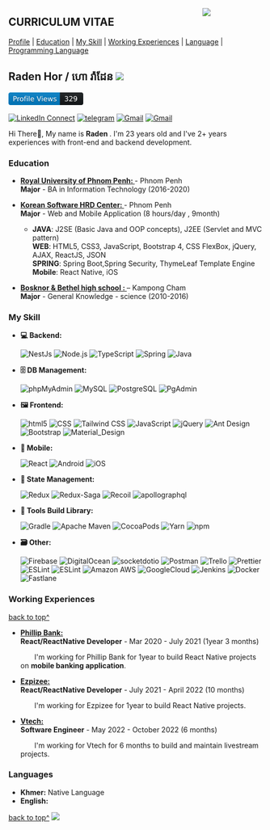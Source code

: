 <!--
### Hi there 👋

**rimsila/README.md** is a ✨ _special_ ✨ repository because its `README.md` (this file) appears on your GitHub profile.

Here are some ideas to get you started:

- 🔭 I’m currently working on ...
- 🌱 I’m currently learning ...
- 👯 I’m looking to collaborate on ...
- 🤔 I’m looking for help with ...
- 💬 Ask me about ...
- 📫 How to reach me: ...
- 😄 Pronouns: ...
- ⚡ Fun fact: ...
-->

<a target="_blank" href="https://github.com/raden-hor"><img width="120" align="right" src="https://avatars.githubusercontent.com/u/47242981?v=4"></a>

## CURRICULUM VITAE

[Profile](#) | [Education](#education) | [My Skill](#my-skill) | [Working Experiences](#working-experiences) | [Language](#languages) | [Programming Language](#programming-language)

## Raden Hor / ​​ហោ​ រ៉ាដែន <img src="https://i.pinimg.com/originals/90/59/55/905955419992c3e7b297f786c5a3bc45.gif" width="40">
[<img src="https://raw.githubusercontent.com/Raden-Hor/Raden-Hor/main/profile-views.svg" height="25"/>](https://github.com/Raden-Hor)

[![LinkedIn Connect](https://img.shields.io/badge/%20-Connect-black?color=14171A&labelColor=212121&logo=linkedin&logoColor=ffcc80)](https://www.linkedin.com/in/raden-hor-2bab77195)
[![telegram](https://img.shields.io/badge/Telegram-Chat-black?color=14171A&labelColor=blue&logoColor=ffffff)](https://t.me/radenhor9)
[![Gmail](https://img.shields.io/badge/%20-radenhor9@gmail.com-black?color=14171A&labelColor=ef5350&logo=gmail&logoColor=ffffff)](mailto:radenhor9@gmail.com?subject=From%20GitHub&cc=radenhor9@gmail&body=Hi,%20there.%20Found%20you%20from%20GitHub.)
[![Gmail](https://img.shields.io/badge/Phone-+855_10758731-black?color=14171A&labelColor=blue&logoColor=ffffff)](tel:85510758731)

Hi There👋, My name is <b>Raden </b>. I'm 23 years old and I've 2+ years experiences with front-end and backend development.

### Education

- <b><a href="http://www.rupp.edu.kh" target="_blank" > Royal University of Phnom Penh:
  </a> </b> - Phnom Penh<br>
  <b>Major</b> - BA in Information Technology (2016-2020)

- <b><a href="https://www.kshrd.com.kh/" target="_blank" > Korean Software HRD Center:
  </a> </b> - Phnom Penh<br>
  <b>Major</b> - Web and Mobile Application (8 hours/day , 9month)

  - <b>JAVA</b>: J2SE (Basic Java and OOP concepts), J2EE (Servlet and MVC pattern)<br>
    <b>WEB</b>: HTML5, CSS3, JavaScript, Bootstrap 4, CSS FlexBox, jQuery, AJAX, ReactJS, JSON<br>
    <b>SPRING</b>: Spring Boot,Spring Security, ThymeLeaf Template Engine<br>
    <b>Mobile</b>: React Native, iOS

- <b><a href="#" target="_blank" > Bosknor & Bethel high school :
  </a> </b> – Kampong Cham<br>
  <b>Major</b> - General Knowledge - science (2010-2016)

### My Skill

- <b>💻 Backend: </b>
  <p>
    <img alt="NestJs" src="https://img.shields.io/badge/-NestJs-ea2845?style=flat-square&logo=nestjs&logoColor=white" />
    <img alt="Node.js" src="https://img.shields.io/badge/-Node.js-339933?style=flat-square&logo=Node.js&logoColor=white" />
    <img alt="TypeScript" src="https://img.shields.io/badge/-TypeScript-007ACC?style=flat-square&logo=typescript&logoColor=white" />
    <img alt="Spring" src="https://img.shields.io/badge/-Spring Boot-6DB33F?style=flat-square&logo=Spring&logoColor=white" />
    <img alt="Java" src="https://img.shields.io/badge/-Java-5496c4?style=flat-square&logo=java&logoColor=white" />
  <p>

- <b>🗄️ DB Management: </b>
  <p>
    <img alt="phpMyAdmin" src="https://img.shields.io/badge/-phpMyAdmin-6C78AF?style=flat-square&logo=phpMyAdmin&logoColor=white" />
    <img alt="MySQL" src="https://img.shields.io/badge/-MySQL-4479A1?style=flat-square&logo=MySQL&logoColor=white" /> 
    <img alt="PostgreSQL" src="https://img.shields.io/badge/-PostgreSQL-4169E1?style=flat-square&logo=PostgreSQL&logoColor=white" /> 
    <img alt="PgAdmin" src="https://img.shields.io/badge/-PgAdmin-4169E1?style=flat-square&logo=PostgreSQL&logoColor=white" /> 
  <p>
- <b>🖼️ Frontend: </b>
  <p>
    <img alt="html5" src="https://img.shields.io/badge/-HTML5-E34F26?style=flat-square&logo=html5&logoColor=white" />
    <img alt="CSS" src="https://img.shields.io/badge/-CSS3-1572B6?style=flat-square&logo=CSS3&logoColor=white" />
    <img alt="Tailwind CSS" src="https://img.shields.io/badge/-TailwindCSS-06B6D4?style=flat-square&logo=TailwindCSS&logoColor=white" />
    <img alt="JavaScript" src="https://img.shields.io/badge/-JavaScript-F7DF1E?style=flat-square&logo=JavaScript&logoColor=white" /> 
    <img alt="jQuery" src="https://img.shields.io/badge/-jQuery-0769AD?style=flat-square&logo=jQuery&logoColor=white" />
    <img alt="Ant Design" src="https://img.shields.io/badge/-AntDesign-0170FE?style=flat-square&logo=AntDesign&logoColor=white" />
    <img alt="Bootstrap" src="https://img.shields.io/badge/-Bootstrap-7952B3?style=flat-square&logo=Bootstrap&logoColor=white" /> 
    <img alt="Material_Design" src="https://img.shields.io/badge/-materialdesign-757575?style=flat-square&logo=materialdesign&logoColor=white" />
  <p>
- <b>📱 Mobile: </b>
  <p>
    <img alt="React" src="https://img.shields.io/badge/-ReactNative-45b8d8?style=flat-square&logo=react&logoColor=white" />
    <img alt="Android" src="https://img.shields.io/badge/-Android-3DDC84?style=flat-square&logo=Android&logoColor=white" />
    <img alt="iOS" src="https://img.shields.io/badge/-Swift-F05138?style=flat-square&logo=Swift&logoColor=white" />
  <p>

- <b>🔩 State Management: </b>
  <p>
    <img alt="Redux" src="https://img.shields.io/badge/-Redux-764ABC?style=flat-square&logo=Redux&logoColor=white" />
    <img alt="Redux-Saga" src="https://img.shields.io/badge/-reduxsaga-45b8d8?style=flat-square&logo=reduxsaga&logoColor=white" />
    <img alt="Recoil" src="https://img.shields.io/badge/-Recoil-f52718?style=flat-square&logo=recoil&logoColor=white" />
    <img alt="apollographql" src="https://img.shields.io/badge/-apollographql-311C87?style=flat-square&logo=apollographql&logoColor=white" /> 
  <p>
- <b>🧰 Tools Build Library: </b>
  <p>
    <img alt="Gradle" src="https://img.shields.io/badge/-Gradle-02303A?style=flat-square&logo=Gradle&logoColor=white" />
    <img alt="Apache Maven" src="https://img.shields.io/badge/-Apache Maven-C71A36?style=flat-square&logo=ApacheMaven&logoColor=white" />
    <img alt="CocoaPods" src="https://img.shields.io/badge/-CocoaPods-EE3322?style=flat-square&logo=CocoaPods&logoColor=white" />
    <img alt="Yarn" src="https://img.shields.io/badge/-Yarn-2C8EBB?style=flat-square&logo=Yarn&logoColor=white" />
    <img alt="npm" src="https://img.shields.io/badge/-Npm-CB3837?style=flat-square&logo=npm&logoColor=white" />
  <p>
- <b>🗃️ Other: </b>
  <p>
    <img alt="Firebase" src="https://img.shields.io/badge/-Firebase-FFCA28?style=flat-square&logo=Firebase&logoColor=white" />
    <img alt="DigitalOcean" src="https://img.shields.io/badge/-DigitalOcean-0080FF?style=flat-square&logo=DigitalOcean&logoColor=white" />
    <img alt="socketdotio" src="https://img.shields.io/badge/-Socket.io-010101?style=flat-square&logo=socketdotio&logoColor=white" /> 
    <img alt="Postman" src="https://img.shields.io/badge/-Postman-FF6C37?style=flat-square&logo=Postman&logoColor=white" /> 
    <img alt="Trello" src="https://img.shields.io/badge/-Trello-0052CC?style=flat-square&logo=Trello&logoColor=white" />
    <img alt="Prettier" src="https://img.shields.io/badge/-Prettier-F7B93E?style=flat-square&logo=Prettier&logoColor=white" />
    <img alt="ESLint" src="https://img.shields.io/badge/-ESLint-4B32C3?style=flat-square&logo=ESLint&logoColor=white" />
    <img alt="ESLint" src="https://img.shields.io/badge/-StyleLint-4B32C3?style=flat-square&logo=StyleLint&logoColor=white" />
    <img alt="Amazon AWS" src="https://img.shields.io/badge/AmazonAWS-FF9900?style=flat-square&logo=AmazonAWS&logoColor=white" />
    <img alt="GoogleCloud" src="https://img.shields.io/badge/Google Cloud-4285F4?style=flat-square&logo=GoogleCloud&logoColor=white" />
    <img alt="Jenkins" src="https://img.shields.io/badge/Jenkins-D24939?style=flat-square&logo=Jenkins&logoColor=white" />
    <img alt="Docker" src="https://img.shields.io/badge/Docker-2496ED?style=flat-square&logo=Docker&logoColor=white" />
    <img alt="Fastlane" src="https://img.shields.io/badge/Fastlane-00F200?style=flat-square&logo=Fastlane&logoColor=white" />
  <p>

### Working Experiences

[back to top^](#curriculum-vitae)

- <b> <a target="_blank" href="https://phillipbank.com/" target="_blank" > Phillip Bank:
  </a></b> <br>
  <b>React/ReactNative Developer</b> - Mar 2020 - July 2021 (1year 3 months)

  &nbsp;&nbsp;&nbsp;&nbsp;&nbsp;&nbsp;&nbsp;I'm working for Phillip Bank for 1year to build React Native projects on <b>mobile banking application</b>.
  
 
- <b> <a target="_blank" href="https://ezpizee.com/" target="_blank" > Ezpizee:
  </a></b> <br>
  <b>React/ReactNative Developer</b> - July 2021 - April 2022 (10 months)

  &nbsp;&nbsp;&nbsp;&nbsp;&nbsp;&nbsp;&nbsp;I'm working for Ezpizee for 1year to build React Native projects.
- <b> <a target="_blank" href="https://vtech.one/" target="_blank" > Vtech:
  </a></b> <br>
  <b>Software Engineer</b> - May 2022 - October 2022 (6 months)

  &nbsp;&nbsp;&nbsp;&nbsp;&nbsp;&nbsp;&nbsp;I'm working for Vtech for 6 months to build and maintain livestream projects.

### Languages

- <b>Khmer:</b> Native Language
- <b>English:</b> 

</p>

[back to top^](#curriculum-vitae)
![](https://bit.ly/3PDYiS6)
